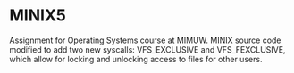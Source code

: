 # MINIX5

Assignment for Operating Systems course at MIMUW. MINIX source code modified to add two new syscalls: VFS_EXCLUSIVE and VFS_FEXCLUSIVE, which allow for locking and unlocking access to files for other users.
